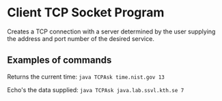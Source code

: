 # Client TCP Socket Program

Creates a TCP connection with a server determined by the user supplying the address and port number of the desired service.

## Examples of commands

Returns the current time: `java TCPAsk time.nist.gov 13`

Echo's the data supplied: `java TCPAsk java.lab.ssvl.kth.se 7`

